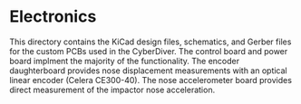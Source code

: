 # Electronics

This directory contains the KiCad design files, schematics, and Gerber files for the custom PCBs used in the CyberDiver. The control board and power board implment the majority of the functionality. The encoder daughterboard provides nose displacement measurements with an optical linear encoder (Celera CE300-40). The nose accelerometer board provides direct measurement of the impactor nose acceleration.
